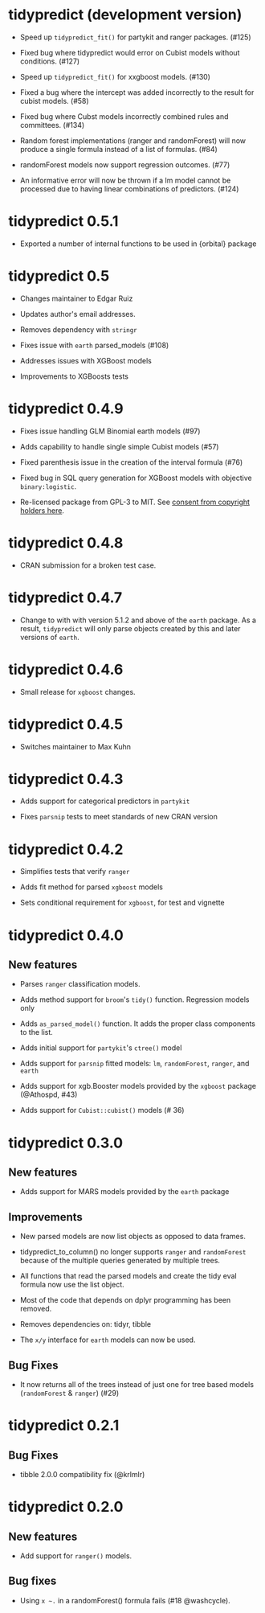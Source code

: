 # tidypredict (development version)

- Speed up `tidypredict_fit()` for partykit and ranger packages. (#125)

- Fixed bug where tidypredict would error on Cubist models without conditions. (#127)

- Speed up `tidypredict_fit()` for xxgboost models. (#130)

- Fixed a bug where the intercept was added incorrectly to the result for cubist models. (#58)

- Fixed bug where Cubst models incorrectly combined rules and committees. (#134)

- Random forest implementations (ranger and randomForest) will now produce a single formula instead of a list of formulas. (#84)

- randomForest models now support regression outcomes. (#77)

- An informative error will now be thrown if a lm model cannot be processed due to having linear combinations of predictors. (#124)

# tidypredict 0.5.1

- Exported a number of internal functions to be used in {orbital} package

# tidypredict 0.5

- Changes maintainer to Edgar Ruiz

- Updates author's email addresses.

- Removes dependency with `stringr`

- Fixes issue with `earth` parsed_models (#108)

- Addresses issues with XGBoost models

- Improvements to XGBoosts tests

# tidypredict 0.4.9

- Fixes issue handling GLM Binomial earth models (#97)

- Adds capability to handle single simple Cubist models (#57)

- Fixed parenthesis issue in the creation of the interval formula (#76)

- Fixed bug in SQL query generation for XGBoost models with objective `binary:logistic`.

- Re-licensed package from GPL-3 to MIT. See [consent from copyright holders here](https://github.com/tidymodels/tidypredict/issues/95).

# tidypredict 0.4.8

- CRAN submission for a broken test case. 

# tidypredict 0.4.7

- Change to with with version 5.1.2 and above of the `earth` package. As a result, `tidypredict` will only parse objects created by this and later versions of `earth`. 

# tidypredict 0.4.6

- Small release for `xgboost` changes. 

# tidypredict 0.4.5

- Switches maintainer to Max Kuhn

# tidypredict 0.4.3

- Adds support for categorical predictors in `partykit`

- Fixes `parsnip` tests to meet standards of new CRAN version

# tidypredict 0.4.2

- Simplifies tests that verify `ranger` 

- Adds fit method for parsed `xgboost` models

- Sets conditional requirement for `xgboost`, for test and vignette 

# tidypredict 0.4.0

## New features

- Parses `ranger` classification models.

- Adds method support for `broom`'s `tidy()` function.  Regression models only

- Adds `as_parsed_model()` function. It adds the proper class components to the list.

- Adds initial support for `partykit`'s `ctree()` model

- Adds support for `parsnip` fitted models: `lm`, `randomForest`, `ranger`, and `earth`

- Adds support for xgb.Booster models provided by the `xgboost` package (@Athospd, #43)

- Adds support for `Cubist::cubist()` models (# 36)

# tidypredict 0.3.0

## New features

- Adds support for MARS models provided by the `earth` package

## Improvements

- New parsed models are now list objects as opposed to data frames.

- tidypredict_to_column() no longer supports `ranger` and `randomForest` because of the multiple queries generated by multiple trees.

- All functions that read the parsed models and create the tidy eval formula now use the list object.  

- Most of the code that depends on dplyr programming has been removed.

- Removes dependencies on: tidyr, tibble

- The `x/y` interface for `earth` models can now be used. 

## Bug Fixes

- It now returns all of the trees instead of just one for tree based models (`randomForest` & `ranger`) (#29)

# tidypredict 0.2.1

## Bug Fixes

- tibble 2.0.0 compatibility fix (@krlmlr)

# tidypredict 0.2.0

## New features

- Add support for `ranger()` models.

## Bug fixes

- Using `x ~.` in a randomForest() formula fails (#18 @washcycle).
